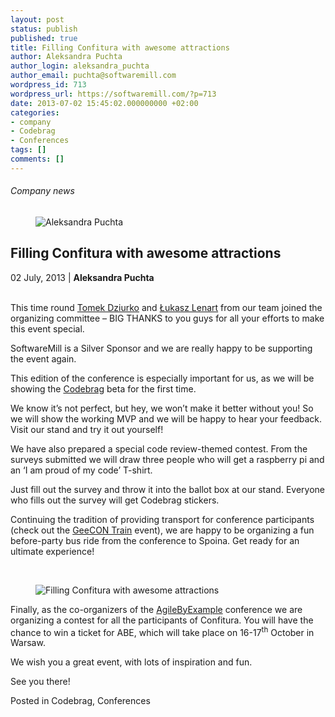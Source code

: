 ```yaml
---
layout: post
status: publish
published: true
title: Filling Confitura with awesome attractions
author: Aleksandra Puchta
author_login: aleksandra_puchta
author_email: puchta@softwaremill.com
wordpress_id: 713
wordpress_url: https://softwaremill.com/?p=713
date: 2013-07-02 15:45:02.000000000 +02:00
categories:
- company
- Codebrag
- Conferences
tags: []
comments: []
---
```


<h6>Company news</h6>
<div class="post-header clearfix">
<figure><div class="image"><img src="https://softwaremill.com/wp-content/uploads/2013/04/puchta.jpg" alt="Aleksandra Puchta"></div></figure><div class="title">
<h2 class="font-dark-blue font-normal">Filling Confitura with awesome attractions</h2>02 July, 2013 | <b>Aleksandra Puchta</b><br><br>
</div>
</div>
<div class="post-rows">
<div class="text">
<p>This time round <a href="https://twitter.com/TomaszDziurko">Tomek Dziurko</a> and <a href="https://twitter.com/lukaszlenart">Łukasz Lenart</a> from our team joined the organizing committee – BIG THANKS to you guys for all your efforts to make this event special.</p>
<p>SoftwareMill is a Silver Sponsor and we are really happy to be supporting the event again.</p>
<p>This edition of the conference is especially important for us, as we will be showing the <a href="http://www.codebrag.com">Codebrag</a> beta for the first time.</p>
<p>We know it’s not perfect, but hey, we won’t make it better without you! So we will show the working MVP and we will be happy to hear your feedback. Visit our stand and try it out yourself!</p>
<p>We have also prepared a special code review-themed contest. From the surveys submitted we will draw three people who will get a raspberry pi and an ‘I am proud of my code’ T-shirt.</p>
<p>Just fill out the survey and throw it into the ballot box at our stand. Everyone who fills out the survey will get Codebrag stickers.</p>
<p>Continuing the tradition of providing transport for conference participants (check out the <a href="http://www.meetup.com/geecon-train">GeeCON Train</a> event), we are happy to be organizing a fun before-party bus ride from the conference to Spoina. Get ready for an ultimate experience!</p>
<p> </p>
</div>
<figure><img src="https://softwaremill.com/wp-content/uploads/2013/07/medium.png" alt="Filling Confitura with awesome attractions"></figure><div class="text">
<p>Finally, as the co-organizers of the <a href="http://2013.agilebyexample.com">AgileByExample</a> conference we are organizing a contest for all the participants of Confitura. You will have the chance to win a ticket for ABE, which will take place on 16-17<sup>th</sup> October in Warsaw.</p>
<p>We wish you a great event, with lots of inspiration and fun.</p>
<p>See you there!</p>
</div>
</div>
<div class="post-footer">Posted in Codebrag, Conferences</div>
